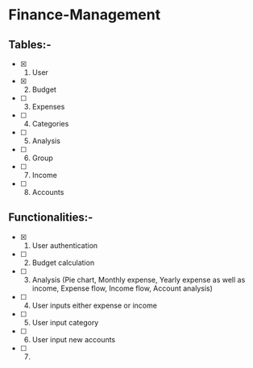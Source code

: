 # Finance-Management
## Tables:-
- [x] 1. User
- [x] 2. Budget
- [ ] 3. Expenses
- [ ] 4. Categories
- [ ] 5. Analysis
- [ ] 6. Group
- [ ] 7. Income
- [ ] 8. Accounts

## Functionalities:-
- [x] 1. User authentication
- [ ] 2. Budget calculation
- [ ] 3. Analysis (Pie chart, Monthly expense, Yearly expense as well as income, Expense flow, Income flow, Account analysis)
- [ ] 4. User inputs either expense or income
- [ ] 5. User input category
- [ ] 6. User input new accounts
- [ ] 7. 
